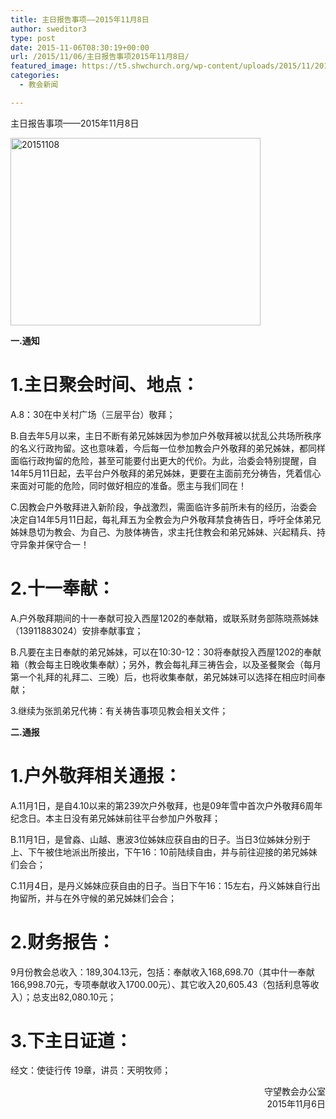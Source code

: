 ```yaml
---
title: 主日报告事项——2015年11月8日
author: sweditor3
type: post
date: 2015-11-06T08:30:19+00:00
url: /2015/11/06/主日报告事项2015年11月8日/
featured_image: https://t5.shwchurch.org/wp-content/uploads/2015/11/20151108-400x288.jpg
categories:
  - 教会新闻

---
```

主日报告事项&mdash;&mdash;2015年11月8日 

<!--more-->

[<img alt="20151108" class="aligncenter size-full wp-image-13069" height="300" src="http://t5.shwchurch.org/wp-content/uploads/2015/11/20151108.jpg" width="400" />][1] 

**一.通知** 

# 1.主日聚会时间、地点：
  


A.8：30在中关村广场（三层平台）敬拜；
	  
B.自去年5月以来，主日不断有弟兄姊妹因为参加户外敬拜被以扰乱公共场所秩序的名义行政拘留。这也意味着，今后每一位参加教会户外敬拜的弟兄姊妹，都同样面临行政拘留的危险，甚至可能要付出更大的代价。为此，治委会特别提醒，自14年5月11日起，去平台户外敬拜的弟兄姊妹，更要在主面前充分祷告，凭着信心来面对可能的危险，同时做好相应的准备。愿主与我们同在！
	  
C.因教会户外敬拜进入新阶段，争战激烈，需面临许多前所未有的经历，治委会决定自14年5月11日起，每礼拜五为全教会为户外敬拜禁食祷告日，呼吁全体弟兄姊妹恳切为教会、为自己、为肢体祷告，求主托住教会和弟兄姊妹、兴起精兵、持守异象并保守合一！ 

# 2.十一奉献：
  


A.户外敬拜期间的十一奉献可投入西屋1202的奉献箱，或联系财务部陈晓燕姊妹（13911883024）安排奉献事宜；
	  
B.凡要在主日奉献的弟兄姊妹，可以在10:30-12：30将奉献投入西屋1202的奉献箱（教会每主日晚收集奉献）；另外，教会每礼拜三祷告会，以及圣餐聚会（每月第一个礼拜的礼拜二、三晚）后，也将收集奉献，弟兄姊妹可以选择在相应时间奉献；
	  
3.继续为张凯弟兄代祷：有关祷告事项见教会相关文件； 

**二.通报** 

# 1.户外敬拜相关通报：
  


A.11月1日，是自4.10以来的第239次户外敬拜，也是09年雪中首次户外敬拜6周年纪念日。本主日没有弟兄姊妹前往平台参加户外敬拜；&nbsp;
	  
B.11月1日，是曾淼、山越、惠波3位姊妹应获自由的日子。当日3位姊妹分别于上、下午被住地派出所接出，下午16：10前陆续自由，并与前往迎接的弟兄姊妹们会合；
	  
C.11月4日，是丹义姊妹应获自由的日子。当日下午16：15左右，丹义姊妹自行出拘留所，并与在外守候的弟兄姊妹们会合； 

# 2.财务报告：
  


9月份教会总收入：189,304.13元，包括：奉献收入168,698.70（其中什一奉献166,998.70元，专项奉献收入1700.00元）、其它收入20,605.43（包括利息等收入）；总支出82,080.10元； 

# 3.下主日证道：
  


经文：使徒行传 19章，讲员：天明牧师； 

<p style="text-align: right;">
  &nbsp; &nbsp; &nbsp; &nbsp; &nbsp; &nbsp; &nbsp; &nbsp; &nbsp; &nbsp; &nbsp; &nbsp; &nbsp; &nbsp; &nbsp; &nbsp; &nbsp; &nbsp; &nbsp; &nbsp; &nbsp; &nbsp; &nbsp; &nbsp; &nbsp; 守望教会办公室<br /> &nbsp; &nbsp; &nbsp; &nbsp; &nbsp; &nbsp; &nbsp; &nbsp; &nbsp; &nbsp; &nbsp; &nbsp; &nbsp; &nbsp; &nbsp; &nbsp; &nbsp; &nbsp; &nbsp; &nbsp; &nbsp; &nbsp; &nbsp; &nbsp; &nbsp; 2015年11月6日
</p>

 [1]: http://t5.shwchurch.org/wp-content/uploads/2015/11/20151108.jpg